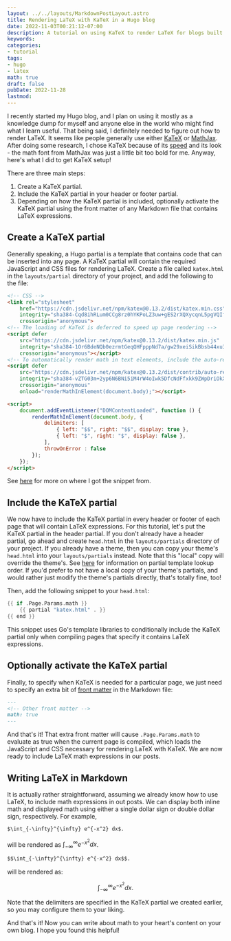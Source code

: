 ```yaml
---
layout: ../../layouts/MarkdownPostLayout.astro
title: Rendering LaTeX with KaTeX in a Hugo blog
date: 2022-11-03T00:21:12-07:00
description: A tutorial on using KaTeX to render LaTeX for blogs built with Hugo.
keywords:
categories:
- tutorial
tags:
- hugo
- latex
math: true
draft: false
pubDate: 2022-11-28
lastmod:
---
```


I recently started my Hugo blog, and I plan on using it mostly as a knowledge dump for myself and anyone else in the world who might find what I learn useful. That being said, I definitely needed to figure out how to render LaTeX. It seems like people generally use either [KaTeX](https://katex.org/) or [MathJax](https://www.mathjax.org/). After doing some research, I chose KaTeX because of its [speed](https://www.intmath.com/cg5/katex-mathjax-comparison.php) and its look - the math font from MathJax was just a little bit too bold for me. Anyway, here's what I did
to get KaTeX setup!

There are three main steps:

1. Create a KaTeX partial.
2. Include the KaTeX partial in your header or footer partial.
3. Depending on how the KaTeX partial is included, optionally activate the KaTeX partial using the front matter of any Markdown file that contains LaTeX expressions.

## Create a KaTeX partial

Generally speaking, a Hugo partial is a template that contains code that can be inserted into any
page. A KaTeX partial will contain the required JavaScript and CSS files for rendering LaTeX. Create a file called `katex.html` in the `layouts/partial` directory of your project, and add the following to the file:

```html
<!-- CSS -->
<link rel="stylesheet"
    href="https://cdn.jsdelivr.net/npm/katex@0.13.2/dist/katex.min.css"
    integrity="sha384-Cqd8ihRLum0CCg8rz0hYKPoLZ3uw+gES2rXQXycqnL5pgVQIflxAUDS7ZSjITLb5"
    crossorigin="anonymous">
<!-- The loading of KaTeX is deferred to speed up page rendering -->
<script defer
    src="https://cdn.jsdelivr.net/npm/katex@0.13.2/dist/katex.min.js"
    integrity="sha384-1Or6BdeNQb0ezrmtGeqQHFpppNd7a/gw29xeiSikBbsb44xu3uAo8c7FwbF5jhbd"
    crossorigin="anonymous"></script>
<!-- To automatically render math in text elements, include the auto-render extension -->
<script defer
    src="https://cdn.jsdelivr.net/npm/katex@0.13.2/dist/contrib/auto-render.min.js"
    integrity="sha384-vZTG03m+2yp6N6BNi5iM4rW4oIwk5DfcNdFfxkk9ZWpDriOkXX8voJBFrAO7MpVl"
    crossorigin="anonymous"
    onload="renderMathInElement(document.body);"></script>

<script>
    document.addEventListener("DOMContentLoaded", function () {
        renderMathInElement(document.body, {
            delimiters: [
                { left: "$$", right: "$$", display: true },
                { left: "$", right: "$", display: false },
            ],
            throwOnError : false
        });
    });
</script>
```

See [here](https://katex.org/docs/browser.html) for more on where I got the snippet from.

## Include the KaTeX partial

We now have to include the KaTeX partial in every header or footer of each page that will contain LaTeX expressions. For this tutorial, let's put the KaTeX partial in the header partial. If you don't already have a header partial, go ahead and create `head.html` in the `layouts/partials` directory of your project. If you already have a theme, then you can copy your theme's `head.html` into your `layouts/partials` instead. Note that this "local" copy will override the
theme's. See [here](https://gohugo.io/templates/partials/#partial-template-lookup-order) for
information on partial template lookup order. If you'd prefer to not have a local copy of your theme's partials, and would rather just modify the theme's partials directly, that's totally fine, too!

Then, add the following snippet to your `head.html`:

```go
{{ if .Page.Params.math }}
    {{ partial "katex.html" . }}
{{ end }}
```

This snippet uses Go's template libraries to conditionally include the KaTeX partial only when
compiling pages that specify it contains LaTeX expressions.

## Optionally activate the KaTeX partial

Finally, to specify when KaTeX is needed for a particular page, we just need to specify an extra bit of [front matter](https://gohugo.io/content-management/front-matter/) in the Markdown file:

```markdown
---
<!-- Other front matter -->
math: true
---
```

And that's it! That extra front matter will cause `.Page.Params.math` to evaluate as true when the current page is compiled, which loads the JavaScript and CSS necessary for rendering LaTeX with KaTeX. We are now ready to include LaTeX math expressions in our posts.

## Writing LaTeX in Markdown

It is actually rather straightforward, assuming we already know how to use LaTeX, to include math expressions in out posts. We can display both inline math and displayed math using either a single dollar sign or double dollar sign, respectively. For example,

```markdown
$\int_{-\infty}^{\infty} e^{-x^2} dx$.
```

will be rendered as $\int_{-\infty}^{\infty} e^{-x^2} dx$.

```markdown
$$\int_{-\infty}^{\infty} e^{-x^2} dx$$.
```

will be rendered as: 

$$
\int_{-\infty}^{\infty} e^{-x^2} dx.
$$

Note that the delimiters are specified in the KaTeX partial we created earlier, so you may configure them to your liking.

And that's it! Now you can write about math to your heart's content on your own blog. I hope you found this helpful!
